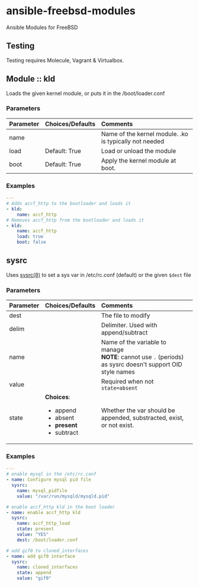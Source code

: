 # ansible-freebsd-modules

Ansible Modules for FreeBSD

## Testing

Testing requires Molecule, Vagrant & Virtualbox. 

## Module :: kld

Loads the given kernel module, or puts it in the /boot/loader.conf

### Parameters

| Parameter | Choices/Defaults | Comments |
| :-------- | :--------------- | :----- |
| name      | | Name of the kernel module. .ko is typically not needed |
| load      | Default: True | Load or unload the module |
| boot      | Default: True | Apply the kernel module at boot. |

### Examples

```yaml
---
# Adds accf_http to the bootloader and loads it
- kld:
    name: accf_http
# Removes accf_http from the bootloader and loads it
- kld:
    name: accf_http
    load: true
    boot: false
```

## sysrc

Uses [sysrc(8)](https://www.freebsd.org/cgi/man.cgi?query=sysrc) to set a sys var in /etc/rc.conf (default) or the given
`$dest` file

### Parameters

| Parameter | Choices/Defaults | Comments |
| :-------- | :--------------- | :----- |
| dest      | | The file to modify |
| delim     | ` ` | Delimiter. Used with append/subtract |
| name      | | Name of the variable to manage<br><strong>NOTE</strong>: cannot use `.` (periods) as sysrc doesn't support OID style names |
| value     | | Required when not `state=absent` |
| state     | **Choices**: <ul><li>append<li>absent</li><li>**present**</li><li>subtract</li></ul> | Whether the var should be appended, substracted, exist, or not exist. |

### Examples

```yaml
---
# enable mysql in the /etc/rc.conf
- name: Configure mysql pid file
  sysrc:
    name: mysql_pidfile
    value: "/var/run/mysqld/mysqld.pid"

# enable accf_http kld in the boot loader
- name: enable accf_http kld
  sysrc:
    name: accf_http_load
    state: present
    value: "YES"
    dest: /boot/loader.conf

# add gif0 to cloned_interfaces
- name: add gif0 interface
  sysrc:
    name: cloned_interfaces
    state: append
    value: "gif0"
```
